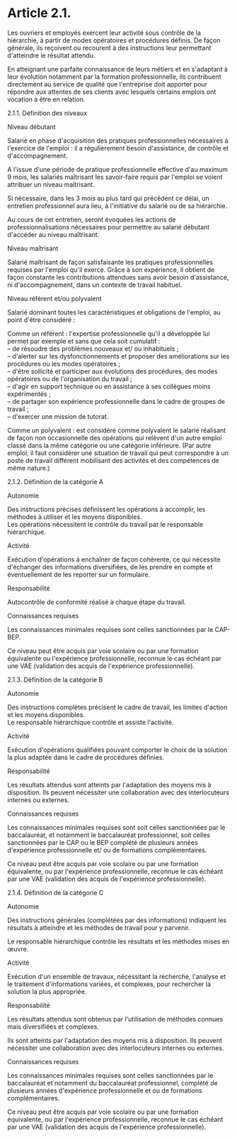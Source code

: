 # Article 2.1.

Les ouvriers et employés exercent leur activité sous contrôle de la hiérarchie, à partir de modes opératoires et procédures définis. De façon générale, ils reçoivent ou recourent à des instructions leur permettant d'atteindre le résultat attendu.

En atteignant une parfaite connaissance de leurs métiers et en s'adaptant à leur évolution notamment par la formation professionnelle, ils contribuent directement au service de qualité que l'entreprise doit apporter pour répondre aux attentes de ses clients avec lesquels certains emplois ont vocation à être en relation.

2.1.1. Définition des niveaux

Niveau débutant

Salarié en phase d'acquisition des pratiques professionnelles nécessaires à l'exercice de l'emploi : il a régulièrement besoin d'assistance, de contrôle et d'accompagnement.

A l'issue d'une période de pratique professionnelle effective d'au maximum 9 mois, les salariés maîtrisant les savoir-faire requis par l'emploi se voient attribuer un niveau maîtrisant.

Si nécessaire, dans les 3 mois au plus tard qui précèdent ce délai, un entretien professionnel aura lieu, à l'initiative du salarié ou de sa hiérarchie.

Au cours de cet entretien, seront évoquées les actions de professionnalisations nécessaires pour permettre au salarié débutant d'accéder au niveau maîtrisant.

Niveau maîtrisant

Salarié maîtrisant de façon satisfaisante les pratiques professionnelles requises par l'emploi qu'il exerce. Grâce à son expérience, il obtient de façon constante les contributions attendues sans avoir besoin d'assistance, ni d'accompagnement, dans un contexte de travail habituel.

Niveau référent et/ou polyvalent

Salarié dominant toutes les caractéristiques et obligations de l'emploi, au point d'être considéré :

Comme un référent : l'expertise professionnelle qu'il a développée lui permet par exemple et sans que cela soit cumulatif :  
 – de résoudre des problèmes nouveaux et/ ou inhabituels ;  
 – d'alerter sur les dysfonctionnements et proposer des améliorations sur les procédures ou les modes opératoires ;  
 – d'être sollicité et participer aux évolutions des procédures, des modes opératoires ou de l'organisation du travail ;  
 – d'agir en support technique ou en assistance à ses collègues moins expérimentés ;  
 – de partager son expérience professionnelle dans le cadre de groupes de travail ;  
 – d'exercer une mission de tutorat.

Comme un polyvalent : est considéré comme polyvalent le salarié réalisant de façon non occasionnelle des opérations qui relèvent d'un autre emploi classé dans la même catégorie ou une catégorie inférieure. (Par autre emploi, il faut considérer une situation de travail qui peut correspondre à un poste de travail différent mobilisant des activités et des compétences de même nature.)

  
 2.1.2. Définition de la catégorie A

Autonomie

Des instructions précises définissent les opérations à accomplir, les méthodes à utiliser et les moyens disponibles.  
 Les opérations nécessitent le contrôle du travail par le responsable hiérarchique.

  
 Activité

Exécution d'opérations à enchaîner de façon cohérente, ce qui nécessite d'échanger des informations diversifiées, de les prendre en compte et éventuellement de les reporter sur un formulaire.

  
 Responsabilité

Autocontrôle de conformité réalisé à chaque étape du travail.

  
 Connaissances requises

Les connaissances minimales requises sont celles sanctionnées par le CAP-BEP.

Ce niveau peut être acquis par voie scolaire ou par une formation équivalente ou l'expérience professionnelle, reconnue le cas échéant par une VAE (validation des acquis de l'expérience professionnelle).

2.1.3. Définition de la catégorie B

Autonomie

Des instructions complètes précisent le cadre de travail, les limites d'action et les moyens disponibles.  
 Le responsable hiérarchique contrôle et assiste l'activité.

Activité

Exécution d'opérations qualifiées pouvant comporter le choix de la solution la plus adaptée dans le cadre de procédures définies.

  
 Responsabilité

Les résultats attendus sont atteints par l'adaptation des moyens mis à disposition. Ils peuvent nécessiter une collaboration avec des interlocuteurs internes ou externes.

  
 Connaissances requises

Les connaissances minimales requises sont soit celles sanctionnées par le baccalauréat, et notamment le baccalauréat professionnel, soit celles sanctionnées par le CAP ou le BEP complété de plusieurs années d'expérience professionnelle et/ ou de formations complémentaires.

Ce niveau peut être acquis par voie scolaire ou par une formation équivalente, ou par l'expérience professionnelle, reconnue le cas échéant par une VAE (validation des acquis de l'expérience professionnelle).

2.1.4. Définition de la catégorie C

Autonomie

Des instructions générales (complétées par des informations) indiquent les résultats à atteindre et les méthodes de travail pour y parvenir.

Le responsable hiérarchique contrôle les résultats et les méthodes mises en œuvre.

Activité

Exécution d'un ensemble de travaux, nécessitant la recherche, l'analyse et le traitement d'informations variées, et complexes, pour rechercher la solution la plus appropriée.

Responsabilité

Les résultats attendus sont obtenus par l'utilisation de méthodes connues mais diversifiées et complexes.

Ils sont atteints par l'adaptation des moyens mis à disposition. Ils peuvent nécessiter une collaboration avec des interlocuteurs internes ou externes.

  
 Connaissances requises

Les connaissances minimales requises sont celles sanctionnées par le baccalauréat et notamment du baccalauréat professionnel, complété de plusieurs années d'expérience professionnelle et ou de formations complémentaires.

Ce niveau peut être acquis par voie scolaire ou par une formation équivalente, ou par l'expérience professionnelle, reconnue le cas échéant par une VAE (validation des acquis de l'expérience professionnelle).

